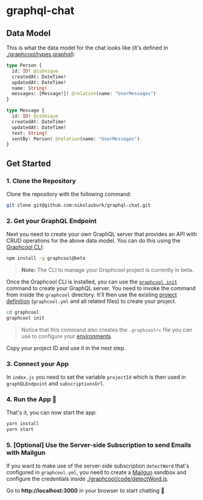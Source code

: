 # graphql-chat

## Data Model

This is what the data model for the chat looks like (it's defined in [./graphcool/types.graphql](./graphcool/types.graphql)):

```graphql
type Person {
  id: ID! @isUnique
  createdAt: DateTime!
  updatedAt: DateTime!  
  name: String!
  messages: [Message!]! @relation(name: "UserMessages")
}

type Message {
  id: ID! @isUnique
  createdAt: DateTime!
  updatedAt: DateTime!  
  text: String!
  sentBy: Person! @relation(name: "UserMessages")
}
```

## Get Started

### 1. Clone the Repository

Clone the repository with the following command:

```sh
git clone git@github.com:nikolasburk/graphql-chat.git
```

### 2. Get your GraphQL Endpoint

Next you need to create your own GraphQL server that provides an API with CRUD operations for the above data model. You can do this using the [Graphcool CLI](https://docs-next.graph.cool/reference/basics/cli-zboghez5go):

```sh
npm install -g graphcool@beta
```

> **Note:** The CLI to manage your Graphcool project is currently in beta.

Once the Graphcool CLI is installed, you can use the [`graphcool init`](https://docs-next.graph.cool/reference/basics/cli-zboghez5go#graphcool-init) command to create your GraphQL server. You need to invoke the command from inside the `graphcool` directory. It'll then use the existing [project definition](https://docs-next.graph.cool/reference/basics/project-configuration-opheidaix3#project-definition) (`graphcool.yml` and all related files) to create your project.

```sh
cd graphcool
graphcool init
```

> Notice that this command also creates the `.graphcoolrc` file you can use to configure your [environments](https://docs-next.graph.cool/reference/basics/project-configuration-opheidaix3#environments). 

Copy your project ID and use it in the next step. 

### 3. Connect your App

In `index.js` you need to set the variable `projectId` which is then used in `graphQLEndpoint` and `subscriptionsUrl`. 

### 4. Run the App 🚀

That's it, you can now start the app:

```sh
yarn install
yarn start
```

### 5. [Optional] Use the Server-side Subscription to send Emails with Mailgun

If you want to make use of the server-side subscription `detectWord` that's configured in `graphcool.yml`, you need to create a [Mailgun](https://www.mailgun.com) sandbox and configure the credentials inside [./graphcool/code/detectWord.js](./graphcool/code/detectWord.js).


Go to **http://localhost:3000** in your browser to start chatting 💬

